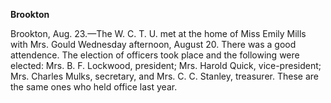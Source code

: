 **Brookton**

Brookton, Aug. 23.—The W. C. T. U. met at the home of Miss Emily Mills with Mrs. Gould Wednesday afternoon, August 20. There was a good attendence. The election of officers took place and the following were elected: Mrs. B. F. Lockwood, president; Mrs. Harold Quick, vice-president; Mrs. Charles Mulks, secretary, and Mrs. C. C. Stanley, treasurer. These are the same ones who held office last year. 